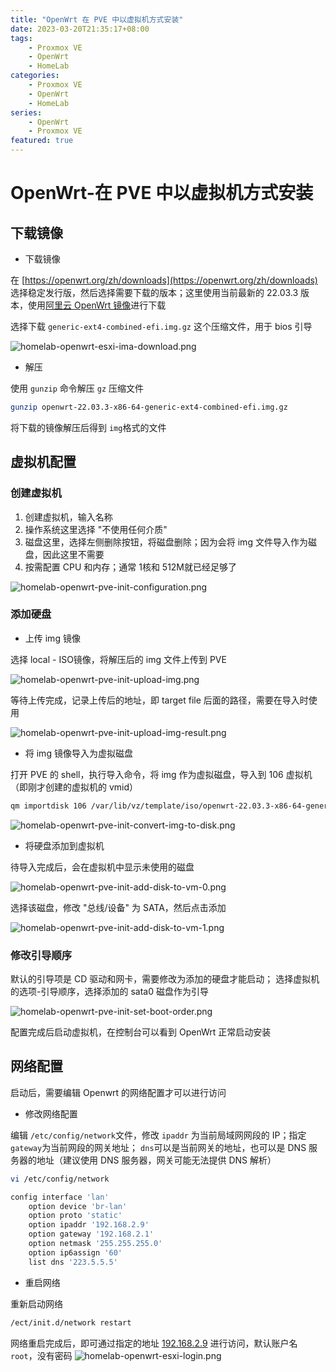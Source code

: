 ```yaml
---
title: "OpenWrt 在 PVE 中以虚拟机方式安装"
date: 2023-03-20T21:35:17+08:00
tags:
    - Proxmox VE
    - OpenWrt
    - HomeLab
categories: 
    - Proxmox VE
    - OpenWrt
    - HomeLab
series: 
    - OpenWrt
    - Proxmox VE
featured: true  
---
```


# OpenWrt-在 PVE 中以虚拟机方式安装

## 下载镜像

- 下载镜像

在 [https://openwrt.org/zh/downloads](https://openwrt.org/zh/downloads) 选择稳定发行版，然后选择需要下载的版本；这里使用当前最新的 22.03.3 版本，使用[阿里云 OpenWrt 镜像](https://mirrors.aliyun.com/openwrt/)进行下载

选择下载 `generic-ext4-combined-efi.img.gz` 这个压缩文件，用于 bios 引导

![homelab-openwrt-esxi-ima-download.png](https://hellowoodes.oss-cn-beijing.aliyuncs.com/picture/homelab-openwrt-esxi-ima-download.png)


- 解压

使用 `gunzip` 命令解压 `gz` 压缩文件

```bash
gunzip openwrt-22.03.3-x86-64-generic-ext4-combined-efi.img.gz
```

将下载的镜像解压后得到 `img`格式的文件


## 虚拟机配置

### 创建虚拟机

1. 创建虚拟机，输入名称
2. 操作系统这里选择 "不使用任何介质"
3. 磁盘这里，选择左侧删除按钮，将磁盘删除；因为会将 img 文件导入作为磁盘，因此这里不需要
4. 按需配置 CPU 和内存；通常 1核和 512M就已经足够了

![homelab-openwrt-pve-init-configuration.png](https://hellowoodes.oss-cn-beijing.aliyuncs.com/picture/homelab-openwrt-pve-init-configuration.png)
 
### 添加硬盘 

- 上传 img 镜像

选择 local - ISO镜像，将解压后的 img 文件上传到 PVE

![homelab-openwrt-pve-init-upload-img.png](https://hellowoodes.oss-cn-beijing.aliyuncs.com/picture/homelab-openwrt-pve-init-upload-img.png)

等待上传完成，记录上传后的地址，即 target file 后面的路径，需要在导入时使用

![homelab-openwrt-pve-init-upload-img-result.png](https://hellowoodes.oss-cn-beijing.aliyuncs.com/picture/homelab-openwrt-pve-init-upload-img-result.png)

- 将 img 镜像导入为虚拟磁盘

打开 PVE 的 shell，执行导入命令，将 img 作为虚拟磁盘，导入到 106 虚拟机（即刚才创建的虚拟机的 vmid）

```bash
qm importdisk 106 /var/lib/vz/template/iso/openwrt-22.03.3-x86-64-generic-ext4-combined-efi.img local-lvm
```

![homelab-openwrt-pve-init-convert-img-to-disk.png](https://hellowoodes.oss-cn-beijing.aliyuncs.com/picture/homelab-openwrt-pve-init-convert-img-to-disk.png)

- 将硬盘添加到虚拟机

待导入完成后，会在虚拟机中显示未使用的磁盘

![homelab-openwrt-pve-init-add-disk-to-vm-0.png](https://hellowoodes.oss-cn-beijing.aliyuncs.com/picture/homelab-openwrt-pve-init-add-disk-to-vm-0.png)

选择该磁盘，修改 "总线/设备" 为 SATA，然后点击添加

![homelab-openwrt-pve-init-add-disk-to-vm-1.png](https://hellowoodes.oss-cn-beijing.aliyuncs.com/picture/homelab-openwrt-pve-init-add-disk-to-vm-1.png)

### 修改引导顺序

默认的引导项是 CD 驱动和网卡，需要修改为添加的硬盘才能启动；
选择虚拟机的选项-引导顺序，选择添加的 sata0 磁盘作为引导

![homelab-openwrt-pve-init-set-boot-order.png](https://hellowoodes.oss-cn-beijing.aliyuncs.com/picture/homelab-openwrt-pve-init-set-boot-order.png)

配置完成后启动虚拟机，在控制台可以看到 OpenWrt 正常启动安装

## 网络配置

启动后，需要编辑 Openwrt 的网络配置才可以进行访问

- 修改网络配置 

编辑 `/etc/config/network`文件，修改 `ipaddr` 为当前局域网网段的 IP；指定 `gateway`为当前网段的网关地址； `dns`可以是当前网关的地址，也可以是 DNS 服务器的地址（建议使用 DNS 服务器，网关可能无法提供 DNS 解析）

```bash
vi /etc/config/network
```

```bash
config interface 'lan'
	option device 'br-lan'
	option proto 'static'
	option ipaddr '192.168.2.9'
	option gateway '192.168.2.1'
	option netmask '255.255.255.0'
	option ip6assign '60'
	list dns '223.5.5.5'
```

- 重启网络

重新启动网络

```bash
/ect/init.d/network restart
```

网络重启完成后，即可通过指定的地址 [192.168.2.9](192.168.2.9) 进行访问，默认账户名 `root`，没有密码
![homelab-openwrt-esxi-login.png](https://hellowoodes.oss-cn-beijing.aliyuncs.com/picture/homelab-openwrt-esxi-login.png)
